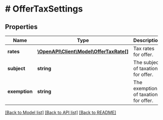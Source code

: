# # OfferTaxSettings

## Properties

Name | Type | Description | Notes
------------ | ------------- | ------------- | -------------
**rates** | [**\OpenAPI\Client\Model\OfferTaxRate[]**](OfferTaxRate.md) | Tax rates for offer. |
**subject** | **string** | The subject of taxation for offer. | [optional]
**exemption** | **string** | The exemption of taxation for offer. | [optional]

[[Back to Model list]](../../README.md#models) [[Back to API list]](../../README.md#endpoints) [[Back to README]](../../README.md)
